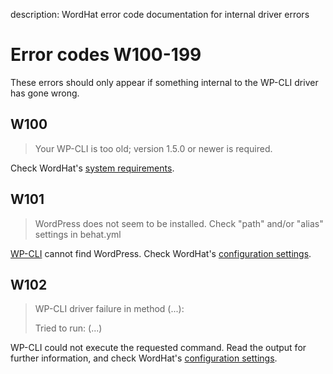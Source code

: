 description: WordHat error code documentation for internal driver errors
# Error codes W100-199

These errors should only appear if something internal to the WP-CLI driver has gone wrong.

## W100
> Your WP-CLI is too old; version 1.5.0 or newer is required.

Check WordHat's [system requirements](/getting-started/installation.md#requirements).

## W101
> WordPress does not seem to be installed. Check "path" and/or "alias" settings in behat.yml

[WP-CLI](https://wp-cli.org) cannot find WordPress. Check WordHat's [configuration settings](/configuration/settings.md).

## W102
> WP-CLI driver failure in method (...):
>
> Tried to run: (...)

WP-CLI could not execute the requested command. Read the output for further information, and check WordHat's [configuration settings](/configuration/settings.md).
